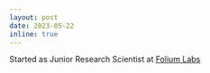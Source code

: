 ```yaml
---
layout: post
date: 2023-05-22
inline: true
---
```

<p> Started as Junior Research Scientist at <a href="https://foliumlabs.net"> Folium Labs </a> </p>
